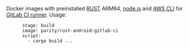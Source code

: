Docker images with preinstalled [RUST](https://www.rust-lang.org/) ARM64, [node.js](https://nodejs.org) and [AWS CLI](https://aws.amazon.com/ru/cli/) for [GitLab CI runner](https://gitlab.com/gitlab-org/gitlab-ci-multi-runner).
Usage:
```linux-arm64:
      stage: build
      image: parity/rust-android:gitlab-ci
      script:
        - cargo build ...
```

